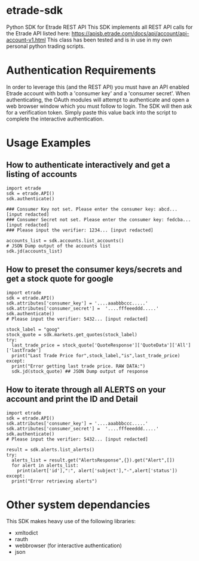 # etrade-sdk
Python SDK for Etrade REST API 
This SDK implements all REST API calls for the Etrade API listed here: https://apisb.etrade.com/docs/api/account/api-account-v1.html
This class has been tested and is in use in my own personal python trading scripts.

# Authentication Requirements
In order to leverage this (and the REST API) you must have an API enabled Etrade account with both a 'consumer key' and a 'consumer secret'. When authenticating, the OAuth modules will attempt to authenticate and open a web browser window which you must follow to login. The SDK will then ask for a verification token. Simply paste this value back into the script to complete the interactive authentication.

# Usage Examples

## How to authenticate interactively and get a listing of accounts
```
import etrade
sdk = etrade.API()
sdk.authenticate()

### Consumer Key not set. Please enter the consumer key: abcd... [input redacted]
### Consumer Secret not set. Please enter the consumer key: fedcba... [input redacted]
### Please input the verifier: 1234... [input redacted]

accounts_list = sdk.accounts.list_accounts()
# JSON Dump output of the accounts list
sdk.jd(accounts_list)
```

## How to preset the consumer keys/secrets and get a stock quote for google
```
import etrade
sdk = etrade.API()
sdk.attributes['consumer_key'] = '....aaabbbccc.....'
sdk.attributes['consumer_secret'] =  '....fffeeeddd.....'
sdk.authenticate()
# Please input the verifier: 5432... [input redacted]

stock_label = "goog"
stock_quote = sdk.markets.get_quotes(stock_label)
try:
  last_trade_price = stock_quote['QuoteResponse']['QuoteData']['All']['lastTrade']
  print("Last Trade Price for",stock_label,"is",last_trade_price)
except:
  print("Error getting last trade price. RAW DATA:")
  sdk.jd(stock_quote) ## JSON Dump output of response
```
  
## How to iterate through all ALERTS on your account and print the ID and Detail
```
import etrade
sdk = etrade.API()
sdk.attributes['consumer_key'] = '....aaabbbccc.....'
sdk.attributes['consumer_secret'] =  '....fffeeeddd.....'
sdk.authenticate()
# Please input the verifier: 5432... [input redacted]

result = sdk.alerts.list_alerts()
try:
  alerts_list = result.get("AlertsResponse",{}).get("Alert",[])
  for alert in alerts_list:
    print(alert['id'],":", alert['subject'],"-",alert['status'])
except:
  print("Error retrieving alerts")
```

# Other system dependancies
This SDK makes heavy use of the following libraries:
- xmltodict
- rauth
- webbrowser (for interactive authentication)
- json

